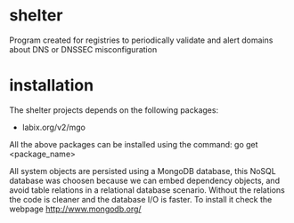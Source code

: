 shelter
=======

Program created for registries to periodically validate and alert domains about DNS or DNSSEC misconfiguration

installation
============

The shelter projects depends on the following packages:
* labix.org/v2/mgo

All the above packages can be installed using the command:
  go get <package_name>

All system objects are persisted using a MongoDB database, this NoSQL database was
choosen because we can embed dependency objects, and avoid table relations in a relational
database scenario. Without the relations the code is cleaner and the database I/O is faster.
To install it check the webpage http://www.mongodb.org/